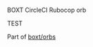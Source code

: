BOXT CircleCI Rubocop orb


<!-- VERSION_SNIPPET_START -->
TEST
<!-- VERSION_SNIPPET_END -->

Part of [boxt/orbs](https://github.com/boxt/orbs)
